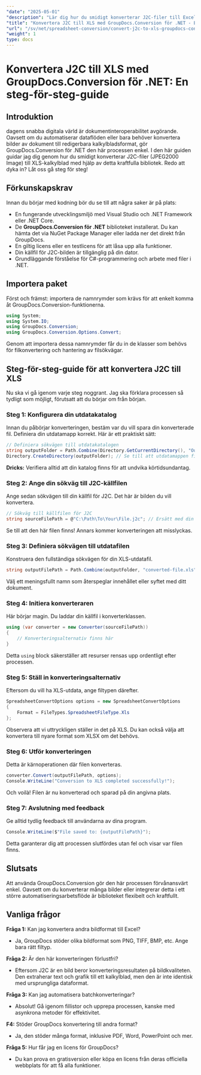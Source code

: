 ```yaml
---
"date": "2025-05-01"
"description": "Lär dig hur du smidigt konverterar J2C-filer till Excel-format med GroupDocs.Conversion för .NET med den här omfattande guiden."
"title": "Konvertera J2C till XLS med GroupDocs.Conversion för .NET - En steg-för-steg-guide"
"url": "/sv/net/spreadsheet-conversion/convert-j2c-to-xls-groupdocs-conversion-net/"
"weight": 1
type: docs
---
```

# Konvertera J2C till XLS med GroupDocs.Conversion för .NET: En steg-för-steg-guide

## Introduktion

dagens snabba digitala värld är dokumentinteroperabilitet avgörande. Oavsett om du automatiserar dataflöden eller bara behöver konvertera bilder av dokument till redigerbara kalkylbladsformat, gör GroupDocs.Conversion för .NET den här processen enkel. I den här guiden guidar jag dig genom hur du smidigt konverterar J2C-filer (JPEG2000 Image) till XLS-kalkylblad med hjälp av detta kraftfulla bibliotek. Redo att dyka in? Låt oss gå steg för steg!


## Förkunskapskrav

Innan du börjar med kodning bör du se till att några saker är på plats:
- En fungerande utvecklingsmiljö med Visual Studio och .NET Framework eller .NET Core.
- De **GroupDocs.Conversion för .NET** biblioteket installerat. Du kan hämta det via NuGet Package Manager eller ladda ner det direkt från GroupDocs.
- En giltig licens eller en testlicens för att låsa upp alla funktioner.
- Din källfil för J2C-bilden är tillgänglig på din dator.
- Grundläggande förståelse för C#-programmering och arbete med filer i .NET.


## Importera paket

Först och främst: importera de namnrymder som krävs för att enkelt komma åt GroupDocs.Conversion-funktionerna.

```csharp
using System;
using System.IO;
using GroupDocs.Conversion;
using GroupDocs.Conversion.Options.Convert;
```

Genom att importera dessa namnrymder får du in de klasser som behövs för filkonvertering och hantering av filsökvägar.


## Steg-för-steg-guide för att konvertera J2C till XLS

Nu ska vi gå igenom varje steg noggrant. Jag ska förklara processen så tydligt som möjligt, förutsatt att du börjar om från början.


### Steg 1: Konfigurera din utdatakatalog

Innan du påbörjar konverteringen, bestäm var du vill spara din konverterade fil. Definiera din utdatamapp korrekt. Här är ett praktiskt sätt:

```csharp
// Definiera sökvägen till utdatakatalogen
string outputFolder = Path.Combine(Directory.GetCurrentDirectory(), "Output");
Directory.CreateDirectory(outputFolder); // Se till att utdatamappen finns
```

**Dricks:** Verifiera alltid att din katalog finns för att undvika körtidsundantag. 


### Steg 2: Ange din sökväg till J2C-källfilen

Ange sedan sökvägen till din källfil för J2C. Det här är bilden du vill konvertera.

```csharp
// Sökväg till källfilen för J2C
string sourceFilePath = @"C:\Path\To\Your\File.j2c"; // Ersätt med din faktiska filsökväg
```

Se till att den här filen finns! Annars kommer konverteringen att misslyckas.


### Steg 3: Definiera sökvägen till utdatafilen

Konstruera den fullständiga sökvägen för din XLS-utdatafil.

```csharp
string outputFilePath = Path.Combine(outputFolder, "converted-file.xls");
```

Välj ett meningsfullt namn som återspeglar innehållet eller syftet med ditt dokument.


### Steg 4: Initiera konverteraren

Här börjar magin. Du laddar din källfil i konverterklassen.

```csharp
using (var converter = new Converter(sourceFilePath))
{
    // Konverteringsalternativ finns här
}
```

Detta `using` block säkerställer att resurser rensas upp ordentligt efter processen.


### Steg 5: Ställ in konverteringsalternativ

Eftersom du vill ha XLS-utdata, ange filtypen därefter.

```csharp
SpreadsheetConvertOptions options = new SpreadsheetConvertOptions
{
    Format = FileTypes.SpreadsheetFileType.Xls
};
```

Observera att vi uttryckligen ställer in det på XLS. Du kan också välja att konvertera till nyare format som XLSX om det behövs.


### Steg 6: Utför konverteringen

Detta är kärnoperationen där filen konverteras.

```csharp
converter.Convert(outputFilePath, options);
Console.WriteLine("Conversion to XLS completed successfully!");
```

Och voilà! Filen är nu konverterad och sparad på din angivna plats.


### Steg 7: Avslutning med feedback

Ge alltid tydlig feedback till användarna av dina program.

```csharp
Console.WriteLine($"File saved to: {outputFilePath}");
```

Detta garanterar dig att processen slutfördes utan fel och visar var filen finns.

## Slutsats

Att använda GroupDocs.Conversion gör den här processen förvånansvärt enkel. Oavsett om du konverterar många bilder eller integrerar detta i ett större automatiseringsarbetsflöde är biblioteket flexibelt och kraftfullt.

## Vanliga frågor

**Fråga 1:** Kan jag konvertera andra bildformat till Excel?  

- Ja, GroupDocs stöder olika bildformat som PNG, TIFF, BMP, etc. Ange bara rätt filtyp.

**Fråga 2:** Är den här konverteringen förlustfri?  

- Eftersom J2C är en bild beror konverteringsresultaten på bildkvaliteten. Den extraherar text och grafik till ett kalkylblad, men den är inte identisk med ursprungliga dataformat.

**Fråga 3:** Kan jag automatisera batchkonverteringar?  

- Absolut! Gå igenom fillistor och upprepa processen, kanske med asynkrona metoder för effektivitet.

**F4:** Stöder GroupDocs konvertering till andra format?  

- Ja, den stöder många format, inklusive PDF, Word, PowerPoint och mer.

**Fråga 5:** Hur får jag en licens för GroupDocs?  

- Du kan prova en gratisversion eller köpa en licens från deras officiella webbplats för att få alla funktioner.